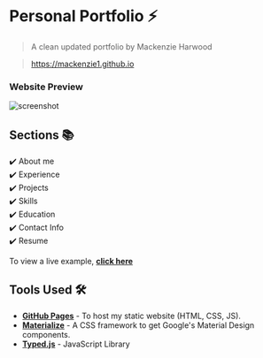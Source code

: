 # Personal Portfolio ⚡️ 
> A clean updated portfolio by Mackenzie Harwood

> https://mackenzie1.github.io

### Website Preview


![screenshot](https://user-images.githubusercontent.com/49001843/219212138-1d8649b3-1159-49a8-94f9-293054d53870.PNG)



## Sections 📚
✔️ About me\
✔️ Experience\
✔️ Projects \
✔️ Skills \
✔️ Education\
✔️ Contact Info\
✔️ Resume

To view a live example, **[click here](https://mackenzie1.github.io/)**

## Tools Used 🛠️
* [<b>GitHub Pages</b>](https://create-react-app.dev/docs/deployment/#github-pages) - To host my static website (HTML, CSS, JS).
* [<b>Materialize</b>](https://materializecss.com/) - A CSS framework to get Google's Material Design components.
* [<b>Typed.js</b>](https://mattboldt.com/demos/typed-js/) - JavaScript Library



